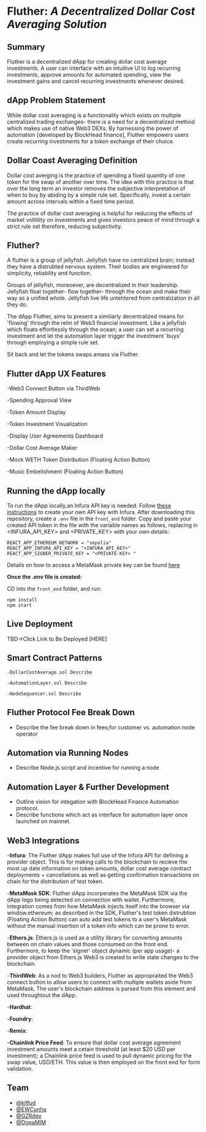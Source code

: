 # Fluther: _A Decentralized Dollar Cost Averaging Solution_

## Summary
Fluther is a decentralized dApp for creating dollar cost average investments. A user can interface with an intuitive UI to log recurring investments, approve amounts for automated spending, view the investment gains and cancel recurring investments whenever desired.  

## dApp Problem Statement
While dollar cost averaging is a functionality which exists on multiple centralized trading exchanges- there is a need for a decentralized method which makes use of native Web3 DEXs. By harnessing the power of automation [developed by BlockHead finance], Fluther empowers users create recurring investments for a token exchange of their choice. 

## Dollar Coast Averaging Definition
Dollar cost averging is the practice of spending a fixed quantity of one token for the swap of another over time. The idea with this practice is that over the long term an investor removes the subjective interpretation of when to buy by abiding by a simple rule set. Specifically, invest a certain amount across intervals within a fixed time period. 

The practice of dollar cost averaging is helpful for reducing the effects of market volitility on investments and gives investors peace of mind through a strict rule set therefore, reducing subjectivity. 

## Fluther?
A fluther is a group of jellyfish. Jellyfish have no centralized brain; instead they have a distrubted nervous system. Their bodies are engineered for simplicity, reliability and function. 

Groups of jellyfish, moreoever, are decentralized in their leadership. Jellyfish float together- flow together- through the ocean and make their way as a unified whole. Jellyfish live life untehtered from centralization in all they do. 

The dApp Fluther, aims to present a similiarly decentralized means for 'flowing' through the relm of Web3 financial investment. Like a jellyfish which floats effortlessly through the ocean; a user can set a recurring investment and let the automation layer trigger the investment 'buys' through employing a simple rule set. 

Sit back and let the tokens swaps amass via Fluther. 

## Flutter dApp UX Features
-Web3 Connect Button via ThirdWeb

-Spending Approval View

-Token Amount Display

-Token Investment Visualization

-Display User Agreements Dashboard

-Dollar Cost Average Maker

-Mock WETH Token Distribution (Floating Action Button)

-Music Embelishment (Floating Action Button)

## Running the dApp locally
To run the dApp locally,an Infura API key is needed. Follow [these instructions](https://www.infura.io/) to create your own API key with Infura. After downloading this repository, create a `.env` file in the `front_end` folder. Copy and paste your created API token in the file with the variable names as follows, replacing in <INFURA_API_KEY> and <PRIVATE_KEY> with your own details:

`REACT_APP_ETHEREUM_NETWORK = "sepolia"`  
`REACT_APP_INFURA_API_KEY = "<INFURA_API_KEY>"`  
`REACT_APP_SIGNER_PRIVATE_KEY = "<PRIVATE-KEY> "`  

Details on how to access a MetaMask private key can be found [here](https://support.metamask.io/hc/en-us/articles/360015289632-How-to-export-an-account-s-private-key)

<strong>Once the .env file is created:</strong>

CD into the `front_end` folder, and run:
```
npm install
npm start
```

## Live Deployment
TBD->Click Link to Be Deployed [HERE]

## Smart Contract Patterns

    -DollarCostAverage.sol Describe

    -AutomationLayer.sol Describe

    -NodeSequencer.sol Describe

## Fluther Protocol Fee Break Down
- Describe the fee break down in fees;for customer vs. automation node operator

## Automation via Running Nodes

- Describe Node.js script and incentive for running a node  

## Automation Layer & Further Development

- Outline vision for integation with BlockHead Finance Automation protocol. 
- Describe functions which act as interface for automation layer once launched on mainnet. 

## Web3 Integrations
-<strong>Infura</strong>:
The Fluther dApp makes full use of the Infura API for defining a provider object. This is for making calls to the blockchain to recieve the most up date information on token amounts, dollar cost average contract deployments + cancellations as well as getting confirmation transactions on chain for the distribution of test token. 

-<strong>MetaMask SDK</strong>:
Fluther dApp incorperates the MetaMask SDK via the dApp logo being detected on connection with wallet. Furthermore, integration comes from how MetaMask injects itself into the browser via window.ethereum; as described in the SDK, Fluther's test token distrubtion (Floating Action Button) can auto add test tokens to a user's MetaMask without the manual insertion of a token info which can be prone to error. 

-<strong>Ethers.js</strong>:
Ethers.js is used as a utility library for converting amounts between on chain values and those consumed on the front end. Furthermore, to keep the 'signer' object dynamic (per app usage)- a provider object from Ethers.js Web3 is created to write state changes to the blockchain. 

-<strong>ThirdWeb</strong>:
As a nod to Web3 builders, Fluther as appropraited the Web3 connect button to allow users to connect with multiple wallets aside from MetaMask. The user's blockchain address is parsed from this element and used throughtout the dApp. 

-<strong>Hardhat</strong>:

-<strong>Foundry</strong>:

-<strong>Remix</strong>:

-<strong>Chainlink Price Feed</strong>: To ensure that dollar cost average agreement investment amounts meet a cetain threshold (at least $20 USD per investment); a Chainlink price feed is used to pull dynamic pricing for the swap value, USD/ETH. This value is then employed on the front end for form validation. 

## Team
- [@kitfud](https://github.com/kitfud)
- [@EWCunha](https://github.com/EWCunha)
- [@GZRdev](https://github.com/GZRdev)
- [@DopaMIM](https://github.com/DopaMIM)

